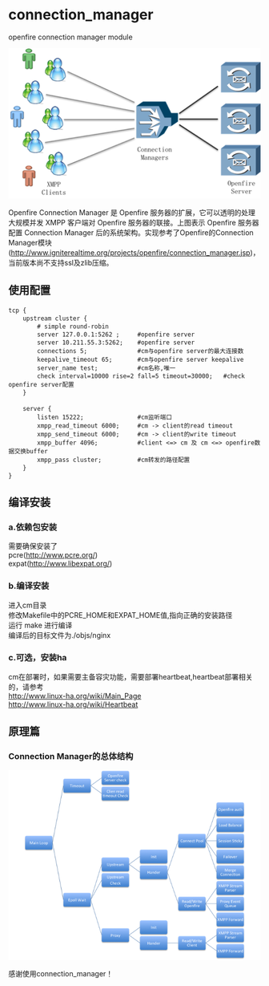 connection_manager
==================

openfire connection manager module

![connection manager architecture](docs/architecture.png "Architecture")

Openfire Connection Manager 是 Openfire 服务器的扩展，它可以透明的处理大规模并发 XMPP 客户端对 Openfire 服务器的联接。上图表示 Openfire 服务器配置 Connection Manager 后的系统架构。实现参考了Openfire的Connection Manager模块(http://www.igniterealtime.org/projects/openfire/connection_manager.jsp)，当前版本尚不支持ssl及zlib压缩。

使用配置
-------------------

	tcp {
		upstream cluster {
			# simple round-robin
			server 127.0.0.1:5262 ;		#openfire server
			server 10.211.55.3:5262;	#openfire server
			connections 5;				#cm与openfire server的最大连接数
			keepalive_timeout 65;		#cm与openfire server keepalive
			server_name test;			#cm名称,唯一
			check interval=10000 rise=2 fall=5 timeout=30000;	#check openfire server配置
		}
	
		server {
			listen 15222;				#cm监听端口
			xmpp_read_timeout 6000;		#cm -> client的read timeout
			xmpp_send_timeout 6000;		#cm -> client的write timeout
			xmpp_buffer 4096;			#client <=> cm 及 cm <=> openfire数据交换buffer
			xmpp_pass cluster;			#cm转发的路径配置
		}
	}


编译安装
-------------------
### a.依赖包安装<br />
需要确保安装了<br />
pcre(http://www.pcre.org/)<br />
expat(http://www.libexpat.org/)<br />

### b.编译安装<br />
进入cm目录<br />
修改Makefile中的PCRE_HOME和EXPAT_HOME值,指向正确的安装路径<br />
运行 make 进行编译<br />
编译后的目标文件为./objs/nginx<br />

### c.可选，安装ha <br />
cm在部署时，如果需要主备容灾功能，需要部署heartbeat,heartbeat部署相关的，请参考 <br />
 http://www.linux-ha.org/wiki/Main_Page<br />
 http://www.linux-ha.org/wiki/Heartbeat<br />
 
原理篇
-------------------
### Connection Manager的总体结构<br />
![connection manager structure](docs/structure.png "Structure")

感谢使用connection_manager！
